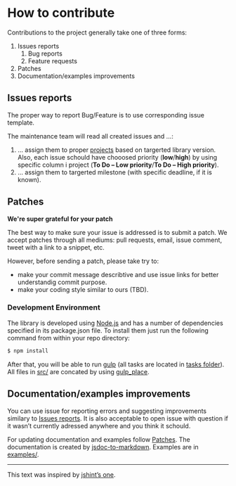 # How to contribute
Contributions to the project generally take one of three forms:

1. Issues reports
    1. Bug reports
    1. Feature requests
1. Patches
1. Documentation/examples improvements

## Issues reports
The proper way to report Bug/Feature is to use corresponding issue template.

The maintenance team will read all created issues and …:

1. … assign them to proper [projects](../../projects/)
based on targerted library version. Also, each issue schould have chooosed
priority (__low__/__high__) by using specific column i project
(__To Do – Low priority__/__To Do – High priority__).
1. … assign them to targerted milestone (with specific deadline, if it is known).

## Patches
__We're super grateful for your patch__

The best way to make sure your issue is addressed is to submit a patch.
We accept patches through all mediums: pull requests, email, issue
comment, tweet with a link to a snippet, etc.

However, before sending a patch, please take try to:

- make your commit message describtive and use issue links for better
understandig commit purpose.
- make your coding style similar to ours (TBD).

### Development Environment
The library is developed using [Node.js](http://nodejs.org/) and has
a number of dependencies specified in its package.json file.
To install them just run the following command from within your
repo directory:
```bash
$ npm install
```
After that, you will be able to run [gulp](https://gulpjs.com/)
(all tasks are located in [tasks folder](./gulp/tasks/)). All files in
[src/](./src/) are concated by using [gulp_place](./gulp/gulp_place.js).

## Documentation/examples improvements
You can use issue for reporting errors and suggesting improvements
similary to [Issues reports](#issues-reports). It is also acceptable
to open issue with question if it wasn’t currently adressed anywhere
and you think it schould.

For updating documentation and examples follow [Patches](#Patches).
The documentation is created by [jsdoc-to-markdown](https://github.com/jsdoc2md/jsdoc-to-markdown).
Examples are in [examples/](./docs/examples/).

---
This text was inspired by
[jshint’s one](https://github.com/jshint/jshint/blob/master/CONTRIBUTING.md).